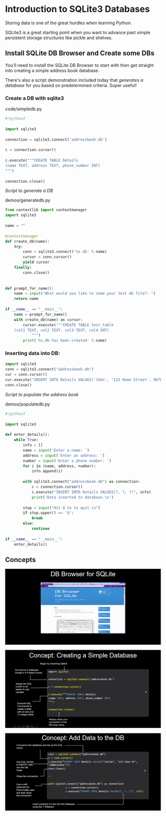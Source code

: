 # Introduction to SQLite3 Databases

Storing data is one of the great hurdles when learning Python.

SQLite3 is a great starting point when you want to advance past simple persistent storage structures like pickle and shelves.


## Install SQLite DB Browser and Create some DBs

You'll need to install the SQLite DB Browser to start with then get straight into creating a simple address book database.

There's also a script demonstration included today that *generates a database* for you based on predetermined criteria. Super useful!


### Create a DB with sqlite3

code/simpledb.py
```python
#!python3

import sqlite3

connection = sqlite3.connect('addressbook.db')

c = connection.cursor()

c.execute("""CREATE TABLE Details
(name TEXT, address TEXT, phone_number INT)
""")

connection.close()
```

*Script to generate a DB*

demos/generatedb.py
```python
from contextlib import contextmanager
import sqlite3

name = ""

@contextmanager
def create_db(name):
    try:
        conn = sqlite3.connect('%s.db' % name)
        cursor = conn.cursor()
        yield cursor
    finally:
        conn.close()


def prompt_for_name():
    name = input("What would you like to name your test db file?: ")
    return name

if __name__ == "__main__":
    name = prompt_for_name()
    with create_db(name) as cursor:
        cursor.execute("""CREATE TABLE test_table
    (col1 TEXT, col2 TEXT, col3 TEXT, col4 INT)
			""")
        print('%s.db has been created' % name)
```

### Inserting data into DB:

```python
import sqlite3
conn = sqlite3.connect("addressbook.db")
cur = conn.cursor()
cur.execute("INSERT INTO Details VALUES('John', '123 Home Street', 987654321)")
conn.close()
```

*Script to populate the address book*


demos/populatedb.py
```python
#!python3

import sqlite3

def enter_details():
    while True:
        info = []
        name = input('Enter a name: ')
        address = input('Enter an address: ')
        number = input('Enter a phone number: ')
        for i in (name, address, number):
            info.append(i)

        with sqlite3.connect("addressbook.db") as connection:
            c = connection.cursor()
            c.execute("INSERT INTO Details VALUES(?, ?, ?)", info)
            print('Data inserted to database.\n')
            
        stop = input("Hit Q to to quit.\n")
        if stop.upper() == 'Q':
            break
        else:
            continue

if __name__ == "__main__":
    enter_details()
```

## Concepts

![alt=text](pics/pic01.png)

![alt=text](pics/pic02.png)

![alt=text](pics/pic03.png)